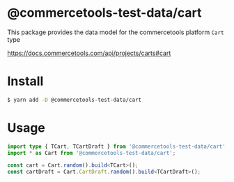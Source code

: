 # @commercetools-test-data/cart

This package provides the data model for the commercetools platform `Cart` type

https://docs.commercetools.com/api/projects/carts#cart

# Install

```bash
$ yarn add -D @commercetools-test-data/cart
```

# Usage

```ts
import type { TCart, TCartDraft } from '@commercetools-test-data/cart';
import * as Cart from '@commercetools-test-data/cart';

const cart = Cart.random().build<TCart>();
const cartDraft = Cart.CartDraft.random().build<TCartDraft>();
```
